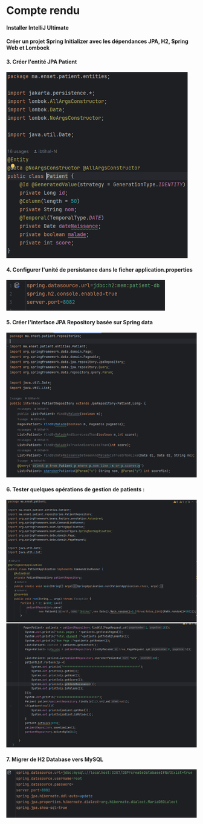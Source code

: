 <h1>Compte rendu</h1>

<h4>Installer IntelliJ Ultimate</h4>
<h4>Créer un projet Spring Initializer avec les dépendances JPA, H2, Spring Web et Lombock</h4>
<h4>3. Créer l'entité JPA Patient </h4>
<img src="captures/img1.png">
<h4>4. Configurer l'unité de persistance dans le ficher application.properties </h4>
<img src="captures/img2.png">
<h4>5. Créer l'interface JPA Repository basée sur Spring data</h4>
<img src="captures/img3.png">
<h4>6. Tester quelques opérations de gestion de patients :</h4>
<img src="captures/img4.png">
<img src="captures/img5.png">
<h4>7. Migrer de H2 Database vers MySQL</h4>
<img src="captures/img6.png">
